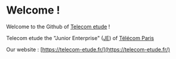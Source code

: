 # Welcome !

Welcome to the Github of [Telecom etude](https://telecom-etude.fr/) !

Telecom etude the "Junior Enterprise" ([JE](https://fr.wikipedia.org/wiki/Junior-Entreprise)) of [Télécom Paris](https://www.telecom-paris.fr/)

Our website : [https://telecom-etude.fr/](https://telecom-etude.fr/)
